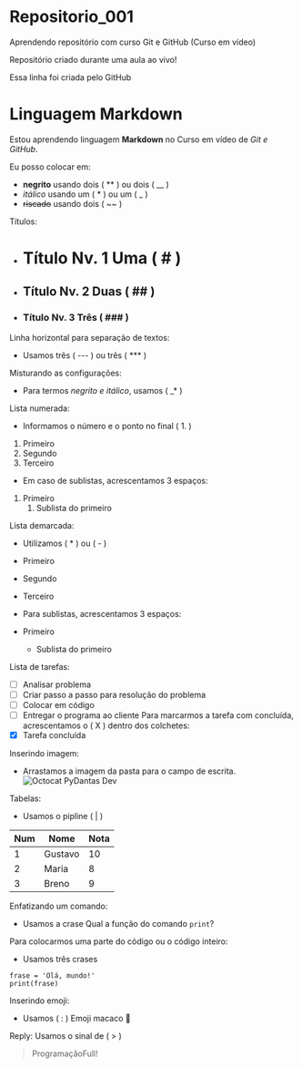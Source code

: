 # Repositorio_001
 Aprendendo repositório com curso Git e GitHub (Curso em vídeo)

 Repositório criado durante uma aula ao vivo!

Essa linha foi criada pelo GitHub

# Linguagem Markdown

Estou aprendendo linguagem **Markdown** no Curso em vídeo de *Git e GitHub*.

Eu posso colocar em:
* **negrito** usando dois ( ** ) ou dois ( __ )
* _itálico_ usando um ( * ) ou um ( _ )
* ~~riscado~~ usando dois ( ~~ )

Títulos:
* # Título Nv. 1 Uma ( # )
* ## Título Nv. 2 Duas ( ## )
*  ### Título Nv. 3 Três ( ### )

Linha horizontal para separação de textos:
* Usamos três ( --- ) ou três ( *** )

Misturando as configurações:
* Para termos _*negrito e itálico*_, usamos ( _* )

Lista numerada:
* Informamos o número e o ponto no final ( 1. )
1. Primeiro
2. Segundo
3. Terceiro
* Em caso de sublistas, acrescentamos 3 espaços:
1. Primeiro
   1. Sublista do primeiro

Lista demarcada:
* Utilizamos ( * ) ou ( - )
* Primeiro
* Segundo
* Terceiro

* Para sublistas, acrescentamos 3 espaços:
* Primeiro
   * Sublista do primeiro 
   
Lista de tarefas:
- [ ] Analisar problema
- [ ] Criar passo a passo para resolução do problema
- [ ] Colocar em código
- [ ] Entregar o programa ao cliente
Para marcarmos a tarefa com concluída, acrescentamos o ( X ) dentro dos colchetes:
- [X] Tarefa concluída

Inserindo imagem:
* Arrastamos a imagem da pasta para o campo de escrita.
![Octocat PyDantas Dev](https://github.com/user-attachments/assets/d669ab1d-be8d-4c4e-b911-cf4df3e61f31)


Tabelas:
* Usamos o pipline ( | )

Num | Nome | Nota
---|---|---
1 | Gustavo | 10
2 | Maria | 8
3 | Breno | 9

Enfatizando um comando:
* Usamos a crase
Qual a função do comando `print`?

Para colocarmos uma parte do código ou o código inteiro:
* Usamos três crases

```
frase = 'Olá, mundo!'
print(frase)
```

Inserindo emoji:
* Usamos ( : )
Emoji macaco 🐒 

Reply:
Usamos o sinal de ( > )
> ProgramaçãoFull!